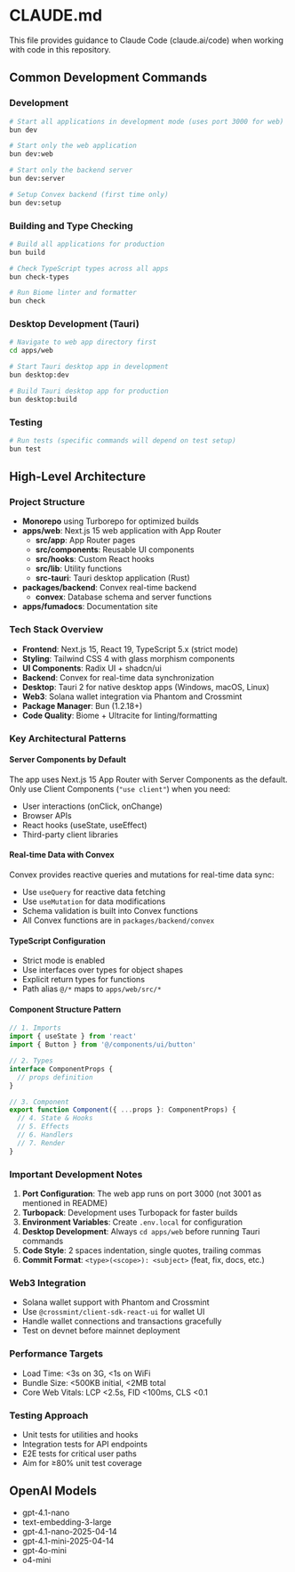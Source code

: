 # CLAUDE.md

This file provides guidance to Claude Code (claude.ai/code) when working with code in this repository.

## Common Development Commands

### Development
```bash
# Start all applications in development mode (uses port 3000 for web)
bun dev

# Start only the web application
bun dev:web

# Start only the backend server
bun dev:server

# Setup Convex backend (first time only)
bun dev:setup
```

### Building and Type Checking
```bash
# Build all applications for production
bun build

# Check TypeScript types across all apps
bun check-types

# Run Biome linter and formatter
bun check
```

### Desktop Development (Tauri)
```bash
# Navigate to web app directory first
cd apps/web

# Start Tauri desktop app in development
bun desktop:dev

# Build Tauri desktop app for production
bun desktop:build
```

### Testing
```bash
# Run tests (specific commands will depend on test setup)
bun test
```

## High-Level Architecture

### Project Structure
- **Monorepo** using Turborepo for optimized builds
- **apps/web**: Next.js 15 web application with App Router
  - **src/app**: App Router pages
  - **src/components**: Reusable UI components
  - **src/hooks**: Custom React hooks
  - **src/lib**: Utility functions
  - **src-tauri**: Tauri desktop application (Rust)
- **packages/backend**: Convex real-time backend
  - **convex**: Database schema and server functions
- **apps/fumadocs**: Documentation site

### Tech Stack Overview
- **Frontend**: Next.js 15, React 19, TypeScript 5.x (strict mode)
- **Styling**: Tailwind CSS 4 with glass morphism components
- **UI Components**: Radix UI + shadcn/ui
- **Backend**: Convex for real-time data synchronization
- **Desktop**: Tauri 2 for native desktop apps (Windows, macOS, Linux)
- **Web3**: Solana wallet integration via Phantom and Crossmint
- **Package Manager**: Bun (1.2.18+)
- **Code Quality**: Biome + Ultracite for linting/formatting

### Key Architectural Patterns

#### Server Components by Default
The app uses Next.js 15 App Router with Server Components as the default. Only use Client Components (`"use client"`) when you need:
- User interactions (onClick, onChange)
- Browser APIs
- React hooks (useState, useEffect)
- Third-party client libraries

#### Real-time Data with Convex
Convex provides reactive queries and mutations for real-time data sync:
- Use `useQuery` for reactive data fetching
- Use `useMutation` for data modifications
- Schema validation is built into Convex functions
- All Convex functions are in `packages/backend/convex`

#### TypeScript Configuration
- Strict mode is enabled
- Use interfaces over types for object shapes
- Explicit return types for functions
- Path alias `@/*` maps to `apps/web/src/*`

#### Component Structure Pattern
```typescript
// 1. Imports
import { useState } from 'react'
import { Button } from '@/components/ui/button'

// 2. Types
interface ComponentProps {
  // props definition
}

// 3. Component
export function Component({ ...props }: ComponentProps) {
  // 4. State & Hooks
  // 5. Effects
  // 6. Handlers
  // 7. Render
}
```

### Important Development Notes

1. **Port Configuration**: The web app runs on port 3000 (not 3001 as mentioned in README)
2. **Turbopack**: Development uses Turbopack for faster builds
3. **Environment Variables**: Create `.env.local` for configuration
4. **Desktop Development**: Always `cd apps/web` before running Tauri commands
5. **Code Style**: 2 spaces indentation, single quotes, trailing commas
6. **Commit Format**: `<type>(<scope>): <subject>` (feat, fix, docs, etc.)

### Web3 Integration
- Solana wallet support with Phantom and Crossmint
- Use `@crossmint/client-sdk-react-ui` for wallet UI
- Handle wallet connections and transactions gracefully
- Test on devnet before mainnet deployment

### Performance Targets
- Load Time: <3s on 3G, <1s on WiFi
- Bundle Size: <500KB initial, <2MB total
- Core Web Vitals: LCP <2.5s, FID <100ms, CLS <0.1

### Testing Approach
- Unit tests for utilities and hooks
- Integration tests for API endpoints
- E2E tests for critical user paths
- Aim for ≥80% unit test coverage

## OpenAI Models

- gpt-4.1-nano
- text-embedding-3-large
- gpt-4.1-nano-2025-04-14
- gpt-4.1-mini-2025-04-14
- gpt-4o-mini
- o4-mini